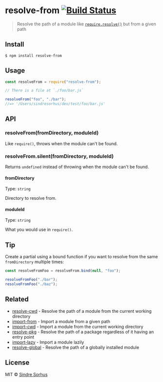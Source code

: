 # resolve-from [![Build Status](https://travis-ci.org/sindresorhus/resolve-from.svg?branch=master)](https://travis-ci.org/sindresorhus/resolve-from)

> Resolve the path of a module like [`require.resolve()`](https://nodejs.org/api/globals.html#globals_require_resolve) but from a given path

## Install

```
$ npm install resolve-from
```

## Usage

```js
const resolveFrom = require("resolve-from");

// There is a file at `./foo/bar.js`

resolveFrom("foo", "./bar");
//=> '/Users/sindresorhus/dev/test/foo/bar.js'
```

## API

### resolveFrom(fromDirectory, moduleId)

Like `require()`, throws when the module can't be found.

### resolveFrom.silent(fromDirectory, moduleId)

Returns `undefined` instead of throwing when the module can't be found.

#### fromDirectory

Type: `string`

Directory to resolve from.

#### moduleId

Type: `string`

What you would use in `require()`.

## Tip

Create a partial using a bound function if you want to resolve from the same `fromDirectory` multiple times:

```js
const resolveFromFoo = resolveFrom.bind(null, "foo");

resolveFromFoo("./bar");
resolveFromFoo("./baz");
```

## Related

- [resolve-cwd](https://github.com/sindresorhus/resolve-cwd) - Resolve the path of a module from the current working directory
- [import-from](https://github.com/sindresorhus/import-from) - Import a module from a given path
- [import-cwd](https://github.com/sindresorhus/import-cwd) - Import a module from the current working directory
- [resolve-pkg](https://github.com/sindresorhus/resolve-pkg) - Resolve the path of a package regardless of it having an entry point
- [import-lazy](https://github.com/sindresorhus/import-lazy) - Import a module lazily
- [resolve-global](https://github.com/sindresorhus/resolve-global) - Resolve the path of a globally installed module

## License

MIT © [Sindre Sorhus](https://sindresorhus.com)
